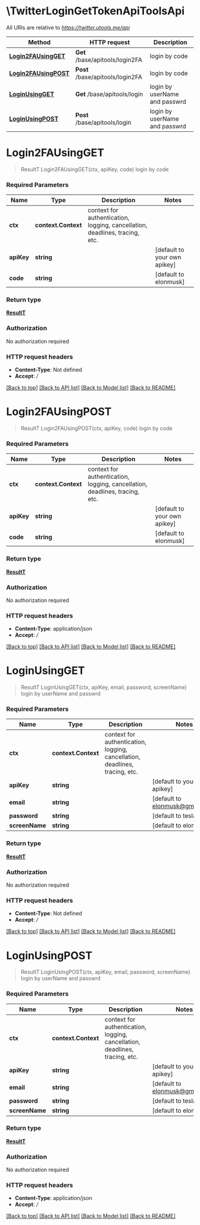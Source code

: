 # \TwitterLoginGetTokenApiToolsApi

All URIs are relative to *https://twitter.utools.me/api*

Method | HTTP request | Description
------------- | ------------- | -------------
[**Login2FAUsingGET**](TwitterLoginGetTokenApiToolsApi.md#Login2FAUsingGET) | **Get** /base/apitools/login2FA | login by code
[**Login2FAUsingPOST**](TwitterLoginGetTokenApiToolsApi.md#Login2FAUsingPOST) | **Post** /base/apitools/login2FA | login by code
[**LoginUsingGET**](TwitterLoginGetTokenApiToolsApi.md#LoginUsingGET) | **Get** /base/apitools/login | login by userName and passwrd
[**LoginUsingPOST**](TwitterLoginGetTokenApiToolsApi.md#LoginUsingPOST) | **Post** /base/apitools/login | login by userName and passwrd


# **Login2FAUsingGET**
> ResultT Login2FAUsingGET(ctx, apiKey, code)
login by code

### Required Parameters

Name | Type | Description  | Notes
------------- | ------------- | ------------- | -------------
 **ctx** | **context.Context** | context for authentication, logging, cancellation, deadlines, tracing, etc.
  **apiKey** | **string**|  | [default to your own apikey]
  **code** | **string**|  | [default to elonmusk]

### Return type

[**ResultT**](ResultT.md)

### Authorization

No authorization required

### HTTP request headers

 - **Content-Type**: Not defined
 - **Accept**: */*

[[Back to top]](#) [[Back to API list]](../README.md#documentation-for-api-endpoints) [[Back to Model list]](../README.md#documentation-for-models) [[Back to README]](../README.md)

# **Login2FAUsingPOST**
> ResultT Login2FAUsingPOST(ctx, apiKey, code)
login by code

### Required Parameters

Name | Type | Description  | Notes
------------- | ------------- | ------------- | -------------
 **ctx** | **context.Context** | context for authentication, logging, cancellation, deadlines, tracing, etc.
  **apiKey** | **string**|  | [default to your own apikey]
  **code** | **string**|  | [default to elonmusk]

### Return type

[**ResultT**](ResultT.md)

### Authorization

No authorization required

### HTTP request headers

 - **Content-Type**: application/json
 - **Accept**: */*

[[Back to top]](#) [[Back to API list]](../README.md#documentation-for-api-endpoints) [[Back to Model list]](../README.md#documentation-for-models) [[Back to README]](../README.md)

# **LoginUsingGET**
> ResultT LoginUsingGET(ctx, apiKey, email, password, screenName)
login by userName and passwrd

### Required Parameters

Name | Type | Description  | Notes
------------- | ------------- | ------------- | -------------
 **ctx** | **context.Context** | context for authentication, logging, cancellation, deadlines, tracing, etc.
  **apiKey** | **string**|  | [default to your own apikey]
  **email** | **string**|  | [default to elonmusk@gmail.com]
  **password** | **string**|  | [default to tesla]
  **screenName** | **string**|  | [default to elonmusk]

### Return type

[**ResultT**](ResultT.md)

### Authorization

No authorization required

### HTTP request headers

 - **Content-Type**: Not defined
 - **Accept**: */*

[[Back to top]](#) [[Back to API list]](../README.md#documentation-for-api-endpoints) [[Back to Model list]](../README.md#documentation-for-models) [[Back to README]](../README.md)

# **LoginUsingPOST**
> ResultT LoginUsingPOST(ctx, apiKey, email, password, screenName)
login by userName and passwrd

### Required Parameters

Name | Type | Description  | Notes
------------- | ------------- | ------------- | -------------
 **ctx** | **context.Context** | context for authentication, logging, cancellation, deadlines, tracing, etc.
  **apiKey** | **string**|  | [default to your own apikey]
  **email** | **string**|  | [default to elonmusk@gmail.com]
  **password** | **string**|  | [default to tesla]
  **screenName** | **string**|  | [default to elonmusk]

### Return type

[**ResultT**](ResultT.md)

### Authorization

No authorization required

### HTTP request headers

 - **Content-Type**: application/json
 - **Accept**: */*

[[Back to top]](#) [[Back to API list]](../README.md#documentation-for-api-endpoints) [[Back to Model list]](../README.md#documentation-for-models) [[Back to README]](../README.md)

